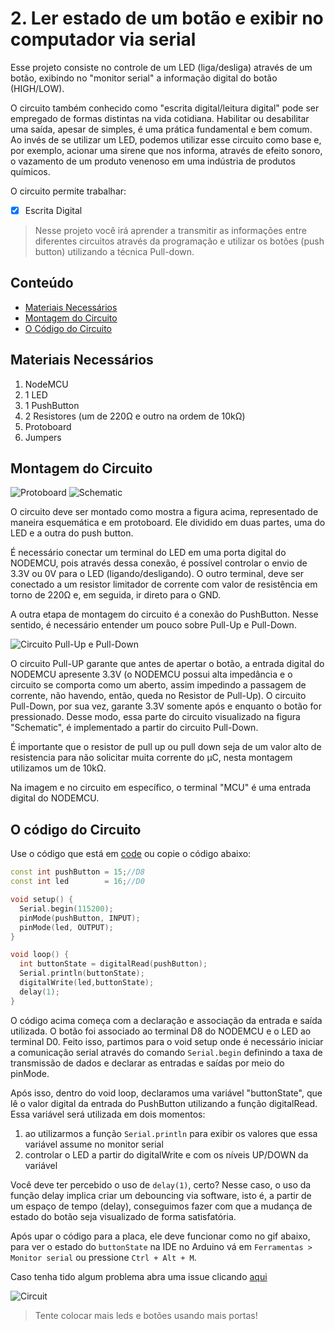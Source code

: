 # 2. Ler estado de um botão e exibir no computador via serial

Esse projeto consiste no controle de um LED (liga/desliga) através de um botão, exibindo no "monitor serial" a informação digital do botão (HIGH/LOW).

O circuito também conhecido como "escrita digital/leitura digital" pode ser empregado de formas distintas na vida cotidiana. Habilitar ou desabilitar uma saída, apesar de simples, é uma prática fundamental e bem comum. Ao invés de se utilizar um LED, podemos utilizar esse circuito como base e, por exemplo, acionar uma sirene que nos informa, através de efeito sonoro, o vazamento de um produto venenoso em uma indústria de produtos químicos.

O circuito permite trabalhar:

- [x] Escrita Digital

> Nesse projeto você irá aprender a transmitir as informações entre diferentes circuitos através da programação e utilizar os botões (push button) utilizando a técnica Pull-down.

## Conteúdo

- [Materiais Necessários](#materiais-necessários)
- [Montagem do Circuito](#montagem-do-circuito)
- [O Código do Circuito](#o-c&oacute;digo-do-circuito)

## Materiais Necessários

1. NodeMCU
1. 1 LED
1. 1 PushButton
1. 2 Resistores (um de 220Ω e outro na ordem de 10kΩ)
1. Protoboard
1. Jumpers

## Montagem do Circuito

![Protoboard](assets/protob.png)
![Schematic](assets/schematic.png)

O circuito deve ser montado como mostra a figura acima, representado de maneira esquemática e em protoboard. Ele dividido em duas partes, uma do LED e a outra do push button.

É necessário conectar um terminal do LED em uma porta digital do NODEMCU, pois através dessa conexão, é possível controlar o envio de 3.3V ou 0V para o LED (ligando/desligando). O outro terminal, deve ser conectado a um resistor limitador de corrente com valor de resistência em torno de 220Ω e, em seguida, ir direto para o GND.

A outra etapa de montagem do circuito é a conexão do PushButton. Nesse sentido, é necessário entender um pouco sobre Pull-Up e Pull-Down.

![Circuito Pull-Up e Pull-Down](assets/PULLUPPULLDOWN.jpg)

O circuito Pull-UP garante que antes de apertar o botão, a entrada digital do NODEMCU apresente 3.3V (o NODEMCU possui alta impedância e o circuito se comporta como um aberto, assim impedindo a passagem de corrente, não havendo, então, queda no Resistor de Pull-Up). O circuito Pull-Down, por sua vez, garante 3.3V somente após e enquanto o botão for pressionado. Desse modo, essa parte do circuito visualizado na figura "Schematic", é implementado a partir do circuito Pull-Down.

É importante que o resistor de pull up ou pull down seja de um valor alto de resistencia para não solicitar muita corrente do µC, nesta montagem utilizamos um de 10kΩ.

Na imagem e no circuito em específico, o terminal "MCU" é uma entrada digital do NODEMCU.

## O código do Circuito

Use o código que está em [code](code) ou copie o código abaixo:

```C++
const int pushButton = 15;//D8
const int led        = 16;//D0

void setup() {
  Serial.begin(115200);
  pinMode(pushButton, INPUT);
  pinMode(led, OUTPUT);
}

void loop() {
  int buttonState = digitalRead(pushButton);
  Serial.println(buttonState);
  digitalWrite(led,buttonState);
  delay(1);
}
```

O código acima começa com a declaração e associação da entrada e saída utilizada. O botão foi associado ao terminal D8 do NODEMCU e o LED ao terminal D0. Feito isso, partimos para o void setup onde é necessário iniciar a comunicação serial através do comando ```Serial.begin``` definindo a taxa de transmissão de dados e declarar as entradas e saídas por meio do pinMode.

Após isso, dentro do void loop, declaramos uma variável "buttonState", que lê o valor digital da entrada do PushButton utilizando a função digitalRead. Essa variável será utilizada em dois momentos:

1. ao utilizarmos a função ```Serial.println``` para exibir os valores que essa variável assume no monitor serial
1. controlar o LED a partir do digitalWrite e com os níveis UP/DOWN da variável

Você deve ter percebido o uso de ```delay(1)```, certo? Nesse caso, o uso da função delay implica criar um debouncing via software, isto é, a partir de um espaço de tempo (delay), conseguimos fazer com que a mudança de estado do botão seja visualizado de forma satisfatória.

Após upar o código para a placa, ele deve funcionar como no gif abaixo, para ver o estado do ```buttonState``` na IDE no Arduino vá em ```Ferramentas > Monitor serial``` ou pressione ```Ctrl + Alt + M```.

Caso tenha tido algum problema abra uma issue clicando [aqui](https://github.com/PETEletricaUFBA/IoT/issues/new)

![Circuit](assets/circuitoGif2.gif)

> Tente colocar mais leds e botões usando mais portas!

